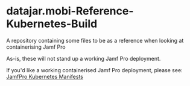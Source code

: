 # datajar.mobi-Reference-Kubernetes-Build
A repository containing some files to be as a reference when looking at containerising Jamf Pro

As-is, these will not stand up a working Jamf Pro deployment.

If you'd like a working containerised Jamf Pro deployment, please see: [JamfPro Kubernetes Manifests](https://github.com/jamf/kubernetesManifests)
